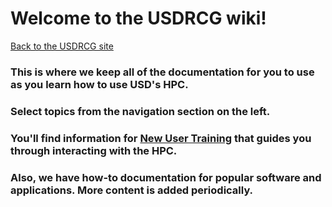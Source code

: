 # Welcome to the USDRCG wiki!

[Back to the USDRCG site](http://rcg.usd.edu)



### This is where we keep all of the documentation for you to use as you learn how to use USD's HPC.

### 

### Select topics from the navigation section on the left.

### 

### You'll find information for [New User Training](https://github.com/USDRCG/usdrcg.github.io/wiki/New-User-Training) that guides you through interacting with the HPC.

### 

### Also, we have how-to documentation for popular software and applications. More content is added periodically.



